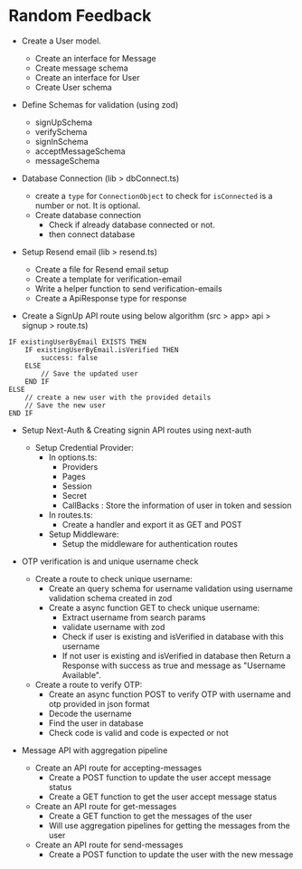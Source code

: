 # Random Feedback

* Create a User model.
  - Create an interface for Message
  - Create message schema
  - Create an interface for User
  - Create User schema

* Define Schemas for validation (using zod)
  - signUpSchema
  - verifySchema
  - signInSchema
  - acceptMessageSchema
  - messageSchema

* Database Connection (lib > dbConnect.ts)
  - create a `type` for `ConnectionObject` to check for `isConnected` is a number or not. It is optional.
  - Create database connection
    - Check if already database connected or not.
    - then connect database

* Setup Resend email (lib > resend.ts)
  - Create a file for Resend email setup
  - Create a template for verification-email
  - Write a helper function to send verification-emails
  - Create a ApiResponse type for response

* Create a SignUp API route using below algorithm (src > app> api > signup > route.ts)
```
IF existingUserByEmail EXISTS THEN
    IF existingUserByEmail.isVerified THEN
        success: false
    ELSE
        // Save the updated user
    END IF
ELSE
    // create a new user with the provided details
    // Save the new user
END IF
```

* Setup Next-Auth & Creating signin API routes using next-auth
  - Setup Credential Provider:
    - In options.ts:
      - Providers
      - Pages
      - Session
      - Secret
      - CallBacks : Store the information of user in token and session
    - In routes.ts:
      - Create a handler and export it as GET and POST
    - Setup Middleware:
      - Setup the middleware for authentication routes


* OTP verification is and unique username check
  - Create a route to check unique username:
    - Create an query schema for username validation using username validation schema created in zod
    - Create a async function GET to check unique username: 
      - Extract username from search params
      - validate username with zod
      - Check if user is existing and isVerified in database with this username
      - If not user is existing and isVerified in database then Return a Response with success as true and message as "Username Available". 
  - Create a route to verify OTP:
    - Create an async function POST to verify OTP with username and otp provided in json format
    - Decode the username 
    - Find the user in database
    - Check code is valid and code is expected or not

* Message API with aggregation pipeline
  - Create an API route for accepting-messages
    - Create a POST function to update the user accept message status
    - Create a GET function to get the user accept message status
  - Create an API route for get-messages
    - Create a GET function to get the messages of the user
    - Will use aggregation pipelines for getting the messages from the user
  - Create an API route for send-messages
    - Create a POST function to update the user with the new message